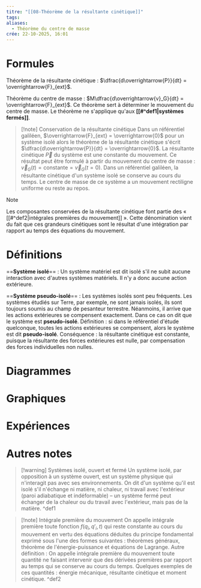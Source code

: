 ```yaml
---
titre: "[[08-Théorème de la résultante cinétique]]"
tags:
aliases:
  - Théorème du centre de masse
crée: 22-10-2025, 16:01
---
```

# Formules
Théorème de la résultante cinétique : $\dfrac{d\overrightarrow{P}}{dt} = \overrightarrow{F}_{ext}$.

Théorème du centre de masse : $M\dfrac{d\overrightarrow{v}_G}{dt} = \overrightarrow{F}_{ext}$. Ce théorème sert à déterminer le mouvement du centre de masse. Le théorème ne s'applique qu'aux **[[#^def1|systèmes fermés]]**.

> [!note] Conservation de la résultante cinétique
> Dans un référentiel galiléen, $\overrightarrow{F}_{ext} = \overrightarrow{0}$ pour un système isolé alors le théorème de la résultante cinétique s'écrit $\dfrac{d\overrightarrow{P}}{dt} = \overrightarrow{0}$. La résultante cinétique $\overrightarrow{P}$ du système est une constante du mouvement.
> Ce résultat peut être formulé à partir du mouvement du centre de masse : $\overrightarrow{v}_G(t) = \text{constante} = \overrightarrow{v}_G(t=0)$.
> Dans un référentiel galiléen, la résultante cinétique d'un système isolé se conserve au cours du temps. Le centre de masse de ce système a un mouvement rectiligne uniforme ou reste au repos.

> [!note]
> Les composantes conservées de la résultante cinétique font partie des « [[#^def2|intégrales premières du mouvement]] ». Cette dénomination vient du fait que ces grandeurs cinétiques sont le résultat d'une intégration par rapport au temps des équations du mouvement.
# Définitions
==**Système isolé**== :
Un système matériel est dit isolé s'il ne subit aucune interaction avec d'autres systèmes matériels. Il n'y a donc aucune action extérieure.

==**Système pseudo-isolé**== :
Les systèmes isolés sont peu fréquents. Les systèmes étudiés sur Terre, par exemple, ne sont jamais isolés, ils sont toujours soumis au champ de pesanteur terrestre.
Néanmoins, il arrive que les actions extérieures se compensent exactement. Dans ce cas on dit que le système est **pseudo-isolé**.
Définition : si dans le référentiel d'étude quelconque, toutes les actions extérieures se compensent, alors le système est dit **pseudo-isolé**.
Conséquence : la résultante cinétique est constante, puisque la résultante des forces extérieures est nulle, par compensation des forces individuelles non nulles.
# Diagrammes

# Graphiques

# Expériences

# Autres notes
> [!warning] Systèmes isolé, ouvert et fermé
>  Un système isolé, par opposition à un système ouvert, est un système physique qui n'interagit pas avec ses environnements. On dit d'un système qu'il est isolé s'il n'échange ni matière, ni chaleur, ni travail avec l'extérieur (paroi adiabatique et indéformable) – un système fermé peut échanger de la chaleur ou du travail avec l'extérieur, mais pas de la matière.
^def1

> [!note] Intégrale première du mouvement
> On appelle intégrale première toute fonction $f(q_i, q'_i, t)$ qui reste constante au cours du mouvement en vertu des équations déduites du principe fondamental exprimé sous l'une des formes suivantes : théorèmes généraux, théorème de l'énergie-puissance et équations de Lagrange.
> Autre définition : On appelle intégrale première du mouvement toute quantité ne faisant intervenir que des dérivées premières par rapport au temps qui se conserve au cours du temps.
> Quelques exemples de ces quantités : énergie mécanique, résultante cinétique et moment cinétique.
^def2